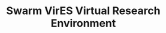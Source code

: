 ---
layout: default
description: 'The VRE is a cloud service based on Jupyter technology to lower the
  barrier to entry for researchers to use Swarm products. We provide the hardware
  and the software stack so that you can start programming immediately without configuring
  anything on your computer. Data and software are stored and executed in the cloud.


  The VRE is an extension of VirES (Virtual environments for Earth observation Scientists)
  - a server system and a graphical web interface to allow easy visualisation and
  manipulation of Swarm products (both data and geomagnetic models). With the VRE
  you are now able to bring the Jupyter & Python ecosystem to data retrieved via VirES.'
notes: 'Do research with the swarm viresclient tool (viresclient is a Python package
  which connects to a VirES server through the WPS interface and handles product requests
  and downloads. This enables easy access to ESA’s Swarm mission data and models.
  This service is provided for ESA by EOX. )


  an extension of VirES (Virtual environments for Earth observation Scientists)


  Programmatic access (through viresclient)

  '
programmatic_access: swarm viresclient tool
relationships_to_other_tools: 'The VRE is an extension of VirES (Virtual environments
  for Earth observation Scientists) - a server system and a graphical web interface
  to allow easy visualisation and manipulation of Swarm products (both data and geomagnetic
  models). With the VRE you are now able to bring the Jupyter & Python ecosystem to
  data retrieved via VirES.


  Accessed through viresclient


  Provides access to the eoPortal: https://eoportal.org/web/eoportal/home'
shortname: swarm_vires_vre
timestamp: Fri, 11 Feb 2022 14:05:27 GMT
title: Swarm VirES Virtual Research Environment
tool/software: Swarm VirES Virtual Research Environment
uuid: ebee087f-f2f4-4c84-95d9-674f2c70346f
website_link: https://swarm.magneticearth.org/docs/vre-overview.html
---